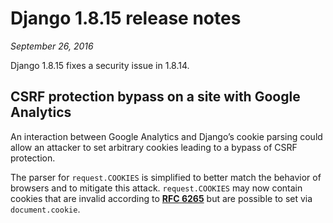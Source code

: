 # Django 1.8.15 release notes

*September 26, 2016*

Django 1.8.15 fixes a security issue in 1.8.14.

## CSRF protection bypass on a site with Google Analytics

An interaction between Google Analytics and Django’s cookie parsing could allow
an attacker to set arbitrary cookies leading to a bypass of CSRF protection.

The parser for `request.COOKIES` is simplified to better match the behavior
of browsers and to mitigate this attack. `request.COOKIES` may now contain
cookies that are invalid according to [**RFC 6265**](https://datatracker.ietf.org/doc/html/rfc6265.html) but are possible to set via
`document.cookie`.
